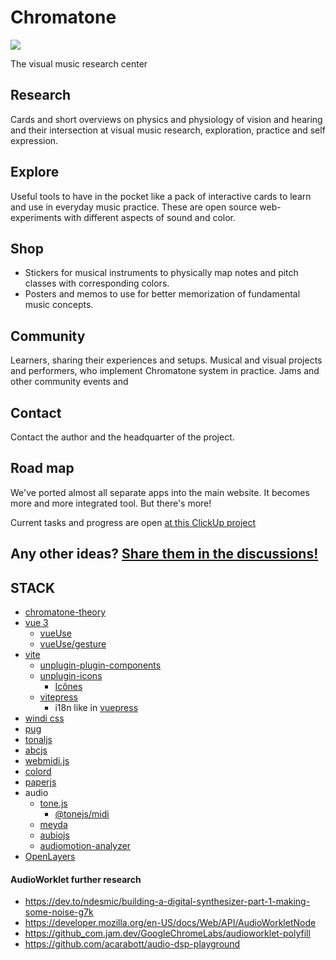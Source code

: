 # Chromatone

[![](https://chromatone.center/media/logo/holologo.svg)](https://chromatone.center/)

The visual music research center

## Research

Cards and short overviews on physics and physiology of vision and hearing and their intersection at visual music research, exploration, practice and self expression.

## Explore

Useful tools to have in the pocket like a pack of interactive cards to learn and use in everyday music practice. These are open source web-experiments with different aspects of sound and color. 

## Shop

- Stickers for musical instruments to physically map notes and pitch classes with corresponding colors.
- Posters and memos to use for better memorization of fundamental music concepts. 

## Community

Learners, sharing their experiences and setups. Musical and visual projects and performers, who implement Chromatone system in practice. Jams and other community events and 

## Contact

Contact the author and the headquarter of the project. 

## Road map

We've ported almost all separate apps into the main website. It becomes more and more integrated tool. But there's more! 

Current tasks and progress are open [at this ClickUp project](https://sharing.clickup.com/l/h/6-8826475-1/f14fd62f6465442)
 
## Any other ideas? [Share them in the discussions!](https://github.com/chromatone/chromatone.center/discussions/2)


## STACK
- [chromatone-theory](https://www.npmjs.com/package/chromatone-theory)
- [vue 3](https://v3.vuejs.org/)
  - [vueUse](https://vueuse.org)
  - [vueUse/gesture](https://gesture.vueuse.org)
- [vite](https://vitejs.dev/)
  - [unplugin-plugin-components](https://github.com/antfu/unplugin-vue-components)
  - [unplugin-icons](https://github.com/antfu/unplugin-icons)
    - [Icônes](https://icones.js.org/)
  - [vitepress](https://vitepress.vuejs.org/guide/global-component.html#content)
    - i18n like in [vuepress](https://vuepress.vuejs.org/guide/i18n.html#default-theme-i18n-config)
- [windi css](https://windicss.org/)
- [pug](https://pugjs.org/api/getting-started.html)
- [tonaljs](https://github.com/tonaljs/tonal)
- [abcjs](https://paulrosen.github.io/abcjs/)
- [webmidi.js](https://webmidijs.org/docs/)
- [colord](https://www.npmjs.com/package/colord)
- [paperjs](http://paperjs.org)
- audio
  - [tone.js](https://tonejs.github.io)
    - [@tonejs/midi](https://github.com/Tonejs/Midi)
  - [meyda](https://meyda.js.org)
  - [aubiojs](https://github.com/qiuxiang/aubiojs)
  - [audiomotion-analyzer](https://www.npmjs.com/package/audiomotion-analyzer) 
- [OpenLayers](https://github.com/openlayers/openlayers)
  

#### AudioWorklet further research
- https://dev.to/ndesmic/building-a-digital-synthesizer-part-1-making-some-noise-g7k
- https://developer.mozilla.org/en-US/docs/Web/API/AudioWorkletNode
- https://github_com.jam.dev/GoogleChromeLabs/audioworklet-polyfill
- https://github.com/acarabott/audio-dsp-playground
